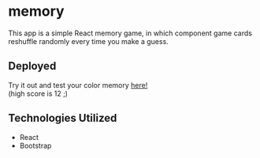 # memory
This app is a simple React memory game, in which component game cards reshuffle randomly every time you make a guess.  

## Deployed
Try it out and test your color memory [here!](https://ehlerorngard.github.io/memory/)\
(high score is 12 ;)

## Technologies Utilized
* React
* Bootstrap
